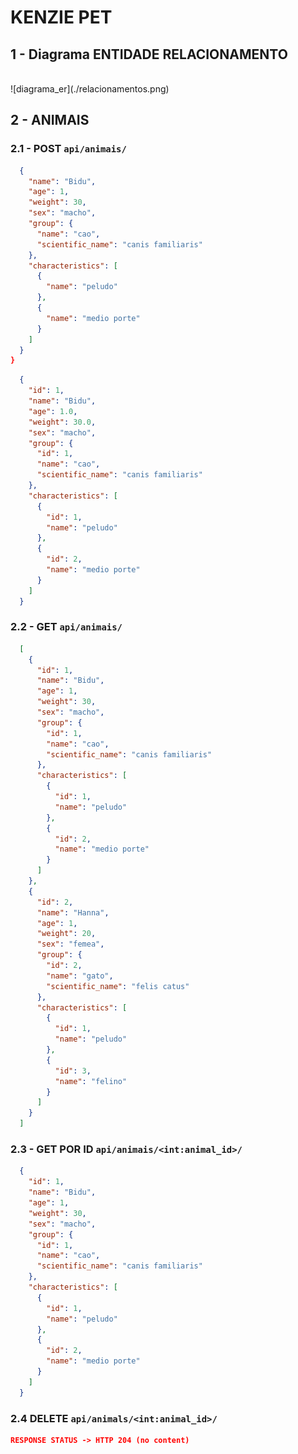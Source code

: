 # KENZIE PET

## 1 - Diagrama ENTIDADE RELACIONAMENTO
</br>
![diagrama_er](./relacionamentos.png)
</br>

## 2 - ANIMAIS

### 2.1 - POST `api/animais/`

```json REQUEST
  {
    "name": "Bidu",
    "age": 1,
    "weight": 30,
    "sex": "macho",
    "group": {
      "name": "cao",
      "scientific_name": "canis familiaris"
    },
    "characteristics": [
      {
        "name": "peludo"
      },
      {
        "name": "medio porte"
      }
    ]
  }
}
```

```json RESPONSE STATUS -> HTTP 201
  {
    "id": 1,
    "name": "Bidu",
    "age": 1.0,
    "weight": 30.0,
    "sex": "macho",
    "group": {
      "id": 1,
      "name": "cao",
      "scientific_name": "canis familiaris"
    },
    "characteristics": [
      {
        "id": 1,
        "name": "peludo"
      },
      {
        "id": 2,
        "name": "medio porte"
      }
    ]
  }

```

### 2.2 - GET `api/animais/`

```json RESPONSE STATUS -> HTTP 200
  [
    {
      "id": 1,
      "name": "Bidu",
      "age": 1,
      "weight": 30,
      "sex": "macho",
      "group": {
        "id": 1,
        "name": "cao",
        "scientific_name": "canis familiaris"
      },
      "characteristics": [
        {
          "id": 1,
          "name": "peludo"
        },
        {
          "id": 2,
          "name": "medio porte"
        }
      ]
    },
    {
      "id": 2,
      "name": "Hanna",
      "age": 1,
      "weight": 20,
      "sex": "femea",
      "group": {
        "id": 2,
        "name": "gato",
        "scientific_name": "felis catus"
      },
      "characteristics": [
        {
          "id": 1,
          "name": "peludo"
        },
        {
          "id": 3,
          "name": "felino"
        }
      ]
    }
  ]

```

### 2.3 - GET POR ID  `api/animais/<int:animal_id>/`

```json RESPONSE STATUS -> HTTP 200
  {
    "id": 1,
    "name": "Bidu",
    "age": 1,
    "weight": 30,
    "sex": "macho",
    "group": {
      "id": 1,
      "name": "cao",
      "scientific_name": "canis familiaris"
    },
    "characteristics": [
      {
        "id": 1,
        "name": "peludo"
      },
      {
        "id": 2,
        "name": "medio porte"
      }
    ]
  }
```

### 2.4 DELETE `api/animals/<int:animal_id>/`

```json
RESPONSE STATUS -> HTTP 204 (no content)
```
